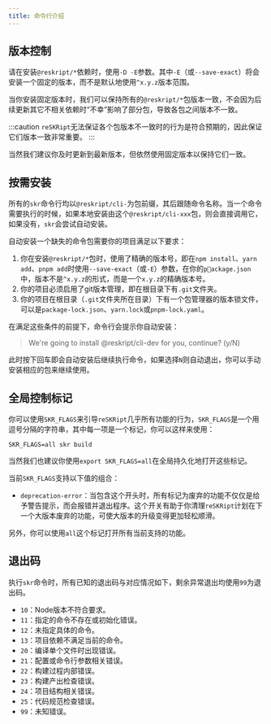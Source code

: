 ```yaml
---
title: 命令行介绍
---
```


## 版本控制

请在安装`@reskript/*`依赖时，使用`-D -E`参数。其中`-E`（或`--save-exact`）将会安装一个固定的版本，而不是默认地使用`^x.y.z`版本范围。

当你安装固定版本时，我们可以保持所有的`@reskript/*`包版本一致，不会因为后续更新其它不相关依赖时“不幸”影响了部分包，导致各包之间版本不一致。

:::caution
`reSKRipt`无法保证各个包版本不一致时的行为是符合预期的，因此保证它们版本一致非常重要。
:::

当然我们建议你及时更新到最新版本，但依然使用固定版本以保持它们一致。

## 按需安装

所有的`skr`命令行均以`@reskript/cli-`为包前缀，其后跟随命令名称。当一个命令需要执行的时候，如果本地安装由这个`@reskript/cli-xxx`包，则会直接调用它，如果没有，`skr`会尝试自动安装。

自动安装一个缺失的命令包需要你的项目满足以下要求：

1. 你在安装`@reskript/*`包时，使用了精确的版本号，即在`npm install`、`yarn add`、`pnpm add`时使用`--save-exact`（或`-E`）参数，在你的`package.json`中，版本不是`^x.y.z`的形式，而是一个`x.y.z`的精确版本号。
2. 你的项目必须启用了git版本管理，即在根目录下有`.git`文件夹。
3. 你的项目在根目录（`.git`文件夹所在目录）下有一个包管理器的版本锁文件，可以是`package-lock.json`、`yarn.lock`或`pnpm-lock.yaml`。

在满足这些条件的前提下，命令行会提示你自动安装：

> We're going to install @reskript/cli-dev for you, continue? (y/N)

此时按下回车即会自动安装后继续执行命令，如果选择`N`则自动退出，你可以手动安装相应的包来继续使用。

## 全局控制标记

你可以使用`SKR_FLAGS`来引导`reSKRipt`几乎所有功能的行为，`SKR_FLAGS`是一个用逗号分隔的字符串，其中每一项是一个标记，你可以这样来使用：

```shell
SKR_FLAGS=all skr build
```

当然我们也建议你使用`export SKR_FLAGS=all`在全局持久化地打开这些标记。

当前`SKR_FLAGS`支持以下值的组合：

- `deprecation-error`：当包含这个开头时，所有标记为废弃的功能不仅仅是给予警告提示，而会报错并退出程序。这个开关有助于你清理`reSKRipt`计划在下一个大版本废弃的功能，可使大版本的升级变得更加轻松顺滑。

另外，你可以使用`all`这个标记打开所有当前支持的功能。

## 退出码

执行`skr`命令时，所有已知的退出码与对应情况如下，剩余异常退出均使用`99`为退出码。

- `10`：Node版本不符合要求。
- `11`：指定的命令不存在或初始化错误。
- `12`：未指定具体的命令。
- `13`：项目依赖不满足当前的命令。
- `20`：编译单个文件时出现错误。
- `21`：配置或命令行参数相关错误。
- `22`：构建过程内部错误。
- `23`：构建产出检查错误。
- `24`：项目结构相关错误。
- `25`：代码规范检查错误。
- `99`：未知错误。
